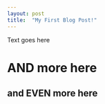 ```yaml
---
layout: post
title:  "My First Blog Post!"
---
```

Text goes here

# AND more here
## and EVEN more here
